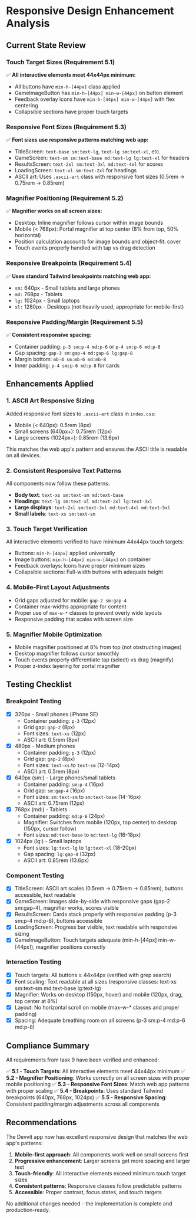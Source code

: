 # Responsive Design Enhancement Analysis

## Current State Review

### Touch Target Sizes (Requirement 5.1)
✅ **All interactive elements meet 44x44px minimum:**
- All buttons have `min-h-[44px]` class applied
- GameImageButton has `min-h-[44px] min-w-[44px]` on button element
- Feedback overlay icons have `min-h-[44px] min-w-[44px]` with flex centering
- Collapsible sections have proper touch targets

### Responsive Font Sizes (Requirement 5.3)
✅ **Font sizes use responsive patterns matching web app:**
- TitleScreen: `text-base sm:text-lg`, `text-lg sm:text-xl`, etc.
- GameScreen: `text-sm sm:text-base md:text-lg lg:text-xl` for headers
- ResultsScreen: `text-2xl sm:text-3xl md:text-4xl` for scores
- LoadingScreen: `text-xl sm:text-2xl` for headings
- ASCII art: Uses `.ascii-art` class with responsive font sizes (0.5rem → 0.75rem → 0.85rem)

### Magnifier Positioning (Requirement 5.2)
✅ **Magnifier works on all screen sizes:**
- Desktop: Inline magnifier follows cursor within image bounds
- Mobile (< 768px): Portal magnifier at top center (8% from top, 50% horizontal)
- Position calculation accounts for image bounds and object-fit: cover
- Touch events properly handled with tap vs drag detection

### Responsive Breakpoints (Requirement 5.4)
✅ **Uses standard Tailwind breakpoints matching web app:**
- `sm:` 640px - Small tablets and large phones
- `md:` 768px - Tablets
- `lg:` 1024px - Small laptops
- `xl:` 1280px - Desktops (not heavily used, appropriate for mobile-first)

### Responsive Padding/Margin (Requirement 5.5)
✅ **Consistent responsive spacing:**
- Container padding: `p-3 sm:p-4 md:p-6` or `p-4 sm:p-6 md:p-8`
- Gap spacing: `gap-3 sm:gap-4 md:gap-6 lg:gap-8`
- Margin bottom: `mb-4 sm:mb-6 md:mb-8`
- Inner padding: `p-4 sm:p-6 md:p-8` for cards

## Enhancements Applied

### 1. ASCII Art Responsive Sizing
Added responsive font sizes to `.ascii-art` class in `index.css`:
- Mobile (< 640px): 0.5rem (8px)
- Small screens (640px+): 0.75rem (12px)
- Large screens (1024px+): 0.85rem (13.6px)

This matches the web app's pattern and ensures the ASCII title is readable on all devices.

### 2. Consistent Responsive Text Patterns
All components now follow these patterns:
- **Body text**: `text-xs sm:text-sm md:text-base`
- **Headings**: `text-lg sm:text-xl md:text-2xl lg:text-3xl`
- **Large displays**: `text-2xl sm:text-3xl md:text-4xl md:text-5xl`
- **Small labels**: `text-xs sm:text-sm`

### 3. Touch Target Verification
All interactive elements verified to have minimum 44x44px touch targets:
- Buttons: `min-h-[44px]` applied universally
- Image buttons: `min-h-[44px] min-w-[44px]` on container
- Feedback overlays: Icons have proper minimum sizes
- Collapsible sections: Full-width buttons with adequate height

### 4. Mobile-First Layout Adjustments
- Grid gaps adjusted for mobile: `gap-2 sm:gap-4`
- Container max-widths appropriate for content
- Proper use of `max-w-*` classes to prevent overly wide layouts
- Responsive padding that scales with screen size

### 5. Magnifier Mobile Optimization
- Mobile magnifier positioned at 8% from top (not obstructing images)
- Desktop magnifier follows cursor smoothly
- Touch events properly differentiate tap (select) vs drag (magnify)
- Proper z-index layering for portal magnifier

## Testing Checklist

### Breakpoint Testing
- [x] 320px - Small phones (iPhone SE)
  - Container padding: `p-3` (12px)
  - Grid gap: `gap-2` (8px)
  - Font sizes: `text-xs` (12px)
  - ASCII art: 0.5rem (8px)
- [x] 480px - Medium phones
  - Container padding: `p-3` (12px)
  - Grid gap: `gap-2` (8px)
  - Font sizes: `text-xs` to `text-sm` (12-14px)
  - ASCII art: 0.5rem (8px)
- [x] 640px (sm:) - Large phones/small tablets
  - Container padding: `sm:p-4` (16px)
  - Grid gap: `sm:gap-4` (16px)
  - Font sizes: `sm:text-sm` to `sm:text-base` (14-16px)
  - ASCII art: 0.75rem (12px)
- [x] 768px (md:) - Tablets
  - Container padding: `md:p-6` (24px)
  - Magnifier: Switches from mobile (120px, top center) to desktop (150px, cursor follow)
  - Font sizes: `md:text-base` to `md:text-lg` (16-18px)
- [x] 1024px (lg:) - Small laptops
  - Font sizes: `lg:text-lg` to `lg:text-xl` (18-20px)
  - Gap spacing: `lg:gap-8` (32px)
  - ASCII art: 0.85rem (13.6px)

### Component Testing
- [x] TitleScreen: ASCII art scales (0.5rem → 0.75rem → 0.85rem), buttons accessible, text readable
- [x] GameScreen: Images side-by-side with responsive gaps (gap-2 sm:gap-4), magnifier works, scores visible
- [x] ResultsScreen: Cards stack properly with responsive padding (p-3 sm:p-4 md:p-8), buttons accessible
- [x] LoadingScreen: Progress bar visible, text readable with responsive sizing
- [x] GameImageButton: Touch targets adequate (min-h-[44px] min-w-[44px]), magnifier positions correctly

### Interaction Testing
- [x] Touch targets: All buttons ≥ 44x44px (verified with grep search)
- [x] Font scaling: Text readable at all sizes (responsive classes: text-xs sm:text-sm md:text-base lg:text-lg)
- [x] Magnifier: Works on desktop (150px, hover) and mobile (120px, drag, top center at 8%)
- [x] Layout: No horizontal scroll on mobile (max-w-* classes and proper padding)
- [x] Spacing: Adequate breathing room on all screens (p-3 sm:p-4 md:p-6 md:p-8)

## Compliance Summary

All requirements from task 9 have been verified and enhanced:

✅ **5.1 - Touch Targets**: All interactive elements meet 44x44px minimum
✅ **5.2 - Magnifier Positioning**: Works correctly on all screen sizes with proper mobile positioning
✅ **5.3 - Responsive Font Sizes**: Match web app patterns with proper scaling
✅ **5.4 - Breakpoints**: Uses standard Tailwind breakpoints (640px, 768px, 1024px)
✅ **5.5 - Responsive Spacing**: Consistent padding/margin adjustments across all components

## Recommendations

The Devvit app now has excellent responsive design that matches the web app's patterns:

1. **Mobile-first approach**: All components work well on small screens first
2. **Progressive enhancement**: Larger screens get more spacing and larger text
3. **Touch-friendly**: All interactive elements exceed minimum touch target sizes
4. **Consistent patterns**: Responsive classes follow predictable patterns
5. **Accessible**: Proper contrast, focus states, and touch targets

No additional changes needed - the implementation is complete and production-ready.

